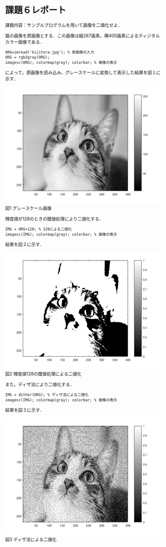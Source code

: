 # 課題６レポート

課題内容：サンプルプログラムを用いて画像を二値化せよ．

猫の画像を原画像とする．この画像は縦267画素，横400画素によるディジタルカラー画像である．
````
ORG=imread('kijitora.jpg'); % 原画像の入力
ORG = rgb2gray(ORG);
imagesc(ORG); colormap(gray); colorbar; % 画像の表示
````
によって，原画像を読み込み，グレースケールに変換して表示した結果を図１に示す．

![グレースケール画像](./image/kadai6_1.png)  
図1 グレースケール画像

輝度値が128のときの閾値処理により二値化する．
````
IMG = ORG>128; % 128による二値化
imagesc(IMG); colormap(gray); colorbar; % 画像の表示
````
結果を図２に示す．

![輝度値128の閾値処理による二値化](./image/kadai6_2.png)  
図2 輝度値128の閾値処理による二値化

また，ディザ法により二値化する．
````
IMG = dither(ORG); % ディザ法による二値化
imagesc(IMG); colormap(gray); colorbar; % 画像の表示
````
結果を図３に示す．

![ディザ法による二値化](./image/kadai6_3.png)  
図3 ディザ法による二値化
